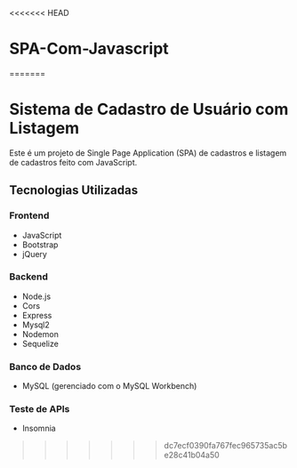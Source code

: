 <<<<<<< HEAD
# SPA-Com-Javascript
=======
# Sistema de Cadastro de Usuário com Listagem

Este é um projeto de Single Page Application (SPA) de cadastros e listagem de cadastros feito com JavaScript.

## Tecnologias Utilizadas

### Frontend
- JavaScript
- Bootstrap
- jQuery

### Backend
- Node.js
- Cors
- Express
- Mysql2
- Nodemon
- Sequelize

### Banco de Dados
- MySQL (gerenciado com o MySQL Workbench)

### Teste de APIs
- Insomnia

>>>>>>> dc7ecf0390fa767fec965735ac5be28c41b04a50
